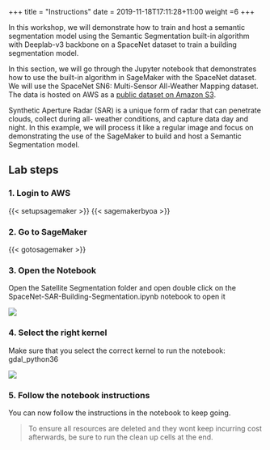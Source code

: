 +++
title = "Instructions"
date = 2019-11-18T17:11:28+11:00
weight =6
+++

In this workshop, we will demonstrate how to train and host a semantic segmentation model using the Semantic 
Segmentation built-in algorithm with Deeplab-v3 backbone on a SpaceNet dataset to train a building segmentation model.

In this section, we will go through the Jupyter notebook that demonstrates how to use the built-in algorithm in SageMaker 
with the SpaceNet dataset. We will use the SpaceNet SN6: Multi-Sensor All-Weather Mapping dataset. The data is hosted on 
AWS as a [public dataset on Amazon S3](https://registry.opendata.aws/spacenet/). 

Synthetic Aperture Radar (SAR) is a unique form of radar that can penetrate clouds, collect during all- weather conditions, 
and capture data day and night. In this example, we will process it like a regular image and focus on demonstrating the use of 
the SageMaker to build and host a Semantic Segmentation model.

## Lab steps

### 1. Login to AWS
{{< setupsagemaker >}}
{{< sagemakerbyoa >}}


### 2. Go to SageMaker
{{< gotosagemaker >}}


### 3. Open the Notebook
Open the Satellite Segmentation folder and open double click on the SpaceNet-SAR-Building-Segmentation.ipynb notebook to open it

![](/images/computer-vision-sagemaker/notebook.png)


### 4. Select the right kernel
Make sure that you select the correct kernel to run the notebook: gdal_python36

![](/images/computer-vision-sagemaker/kernel.png)


### 5. Follow the notebook instructions
You can now follow the instructions in the notebook to keep going.
> To ensure all resources are deleted and they wont keep incurring cost afterwards, be sure to run the clean up cells at the end.
